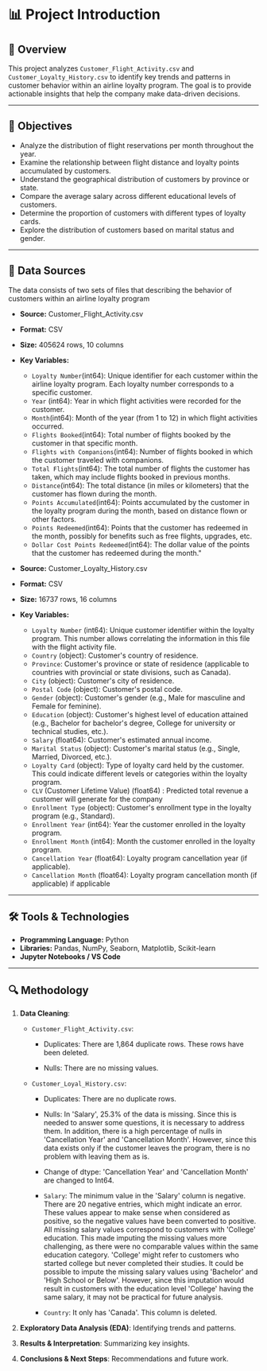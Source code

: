  # 📊 Project Introduction

## 📌 Overview

This project analyzes `Customer_Flight_Activity.csv` and `Customer_Loyalty_History.csv` to identify key trends and patterns in customer behavior within an airline loyalty program. The goal is to provide actionable insights that help the company make data-driven decisions.  

---

## 🎯 Objectives

- Analyze the distribution of flight reservations per month throughout the year.  
- Examine the relationship between flight distance and loyalty points accumulated by customers.  
- Understand the geographical distribution of customers by province or state.  
- Compare the average salary across different educational levels of customers.  
- Determine the proportion of customers with different types of loyalty cards.  
- Explore the distribution of customers based on marital status and gender.  

---

## 📂 Data Sources
The data consists of two sets of files that describing the behavior of customers within an airline loyalty program

- **Source:** Customer_Flight_Activity.csv
- **Format:** CSV 
- **Size:** 405624 rows, 10 columns
- **Key Variables:**
  - `Loyalty Number`(int64): Unique identifier for each customer within the airline loyalty program. Each loyalty number corresponds to a specific customer.
  - `Year` (int64): Year in which flight activities were recorded for the customer.
  - `Month`(int64): Month of the year (from 1 to 12) in which flight activities occurred.
  - `Flights Booked`(int64): Total number of flights booked by the customer in that specific month.
  - `Flights with Companions`(int64): Number of flights booked in which the customer traveled with companions.
  - `Total Flights`(int64): The total number of flights the customer has taken, which may include flights booked in previous months.
  - `Distance`(int64): The total distance (in miles or kilometers) that the customer has flown during the month.
  - `Points Accumulated`(int64): Points accumulated by the customer in the loyalty program during the month, based on distance flown or other factors.
  - `Points Redeemed`(int64): Points that the customer has redeemed in the month, possibly for benefits such as free flights, upgrades, etc.
  - `Dollar Cost Points Redeemed`(int64): The dollar value of the points that the customer has redeemed during the month."


- **Source:** Customer_Loyalty_History.csv
- **Format:** CSV 
- **Size:** 16737 rows, 16 columns
- **Key Variables:**

  - `Loyalty Number` (int64): Unique customer identifier within the loyalty program. This number allows correlating the information in this file with the flight activity file.
  - `Country` (object): Customer's country of residence.
  - `Province`: Customer's province or state of residence (applicable to countries with provincial or state divisions, such as Canada).
  - `City` (object): Customer's city of residence.
  - `Postal Code` (object): Customer's postal code.
  - `Gender` (object): Customer's gender (e.g., Male for masculine and Female for feminine).
  - `Education` (object): Customer's highest level of education attained (e.g., Bachelor for bachelor's degree, College for university or technical studies, etc.).
  - `Salary` (float64): Customer's estimated annual income.
  - `Marital Status` (object): Customer's marital status (e.g., Single, Married, Divorced, etc.).
  - `Loyalty Card` (object): Type of loyalty card held by the customer. This could indicate different levels or categories within the loyalty program.
  - `CLV` (Customer Lifetime Value) (float64) : Predicted total revenue a customer will generate for the company
  - `Enrollment Type` (object): Customer's enrollment type in the loyalty program (e.g., Standard).
  - `Enrollment Year` (int64): Year the customer enrolled in the loyalty program.
  - `Enrollment Month` (int64): Month the customer enrolled in the loyalty program.
  - `Cancellation Year` (float64): Loyalty program cancellation year (if applicable).
  - `Cancellation Month` (float64): Loyalty program cancellation month (if applicable) if applicable

---

## 🛠️ Tools & Technologies

- **Programming Language:** Python
- **Libraries:** Pandas, NumPy, Seaborn, Matplotlib, Scikit-learn
- **Jupyter Notebooks / VS Code**

---

## 🔍 Methodology

1. **Data Cleaning**: 
    - `Customer_Flight_Activity.csv`: 

      - Duplicates: There are 1,864 duplicate rows. These rows have been deleted.

      - Nulls: There are no missing values. 

    - `Customer_Loyal_History.csv`:

      - Duplicates: There are no duplicate rows. 

      - Nulls:  In 'Salary', 25.3% of the data is missing. Since this is needed to answer some questions, it is necessary to address them. In addition, there is a high percentage of nulls in 'Cancellation Year' and 'Cancellation Month'. However, since this data exists only if the customer leaves the program, there is no problem with leaving them as is. 

      - Change of dtype: 'Cancellation Year' and 'Cancellation Month' are changed to Int64.

      - `Salary`: The minimum value in the 'Salary' column is negative. There are 20 negative entries, which might indicate an error. These values appear to make sense when considered as positive, so the negative values have been converted to positive. All missing salary values correspond to customers with 'College' education. This made imputing the missing values more challenging, as there were no comparable values within the same education category. 'College' might refer to customers who started college but never completed their studies. It could be possible to impute the missing salary values using 'Bachelor' and 'High School or Below'. However, since this imputation would result in customers with the education level 'College' having the same salary, it may not be practical for future analysis.

      - `Country`: It only has 'Canada'. This column is deleted.  

2. **Exploratory Data Analysis (EDA)**: Identifying trends and patterns.
3. **Results & Interpretation**: Summarizing key insights.
4. **Conclusions & Next Steps**: Recommendations and future work.

